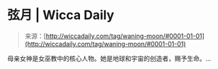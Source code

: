 <!--yml

分类：未分类

日期：2024年06月12日 18:26:03

-->

# 弦月 | Wicca Daily

> 来源：[http://wiccadaily.com/tag/waning-moon/#0001-01-01](http://wiccadaily.com/tag/waning-moon/#0001-01-01)

母亲女神是女巫教中的核心人物。她是地球和宇宙的创造者，赐予生命。…
